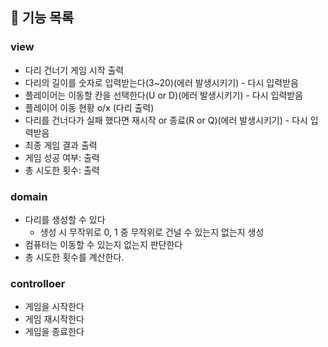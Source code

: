 
## 🚀 기능 목록

### view
- 다리 건너기 게임 시작 출력
- 다리의 길이를 숫자로 입력받는다(3~20)(에러 발생시키기) - 다시 입력받음
- 플레이어는 이동할 칸을 선택한다(U or D)(에러 발생시키기) - 다시 입력받음
- 플레이어 이동 현황 o/x (다리 출력)
- 다리를 건너다가 실패 했다면 재시작 or 종료(R or Q)(에러 발생시키기) - 다시 입력받음
- 최종 게임 결과 출력
- 게임 성공 여부: 출력
- 총 시도한 횟수: 출력

### domain
- 다리를 생성할 수 있다
  - 생성 시 무작위로  0, 1 중 무작위로 건널 수 있는지 없는지 생성
- 컴퓨터는 이동할 수 있는지 없는지 판단한다
- 총 시도한 횟수를 계산한다.

### controlloer
- 게임을 시작한다
- 게임 재시작한다
- 게임을 종료한다